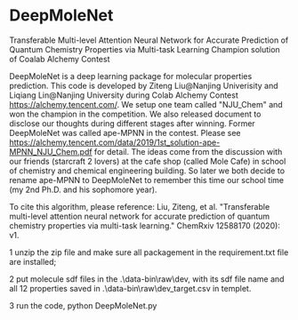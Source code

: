 # DeepMoleNet

Transferable Multi-level Attention Neural Network for Accurate Prediction of Quantum Chemistry Properties via Multi-task Learning
Champion solution of Coalab Alchemy Contest

DeepMoleNet is a deep learning package for molecular properties prediction. This code is developed by Ziteng Liu@Nanjing Univerisity and Liqiang Lin@Nanjing University during Colab Alchemy Contest https://alchemy.tencent.com/. We setup one team called "NJU_Chem" and won the champion in the competition. We also released document to disclose our thoughts during different stages after winning. Former DeepMoleNet was called ape-MPNN in the contest. Please see https://alchemy.tencent.com/data/2019/1st_solution-ape-MPNN_NJU_Chem.pdf for detail. The ideas come from the discussion with our friends (starcraft 2 lovers) at the cafe shop (called Mole Cafe) in school of chemistry and chemical engineering building. So later we both decide to rename ape-MPNN to DeepMoleNet to remember this time our school time (my 2nd Ph.D. and his sophomore year).

To cite this algorithm, please reference: Liu, Ziteng, et al. "Transferable multi-level attention neural network for accurate prediction of quantum chemistry properties via multi-task learning." ChemRxiv 12588170 (2020): v1.

1 unzip the zip file and make sure all packagement in the requirement.txt file are installed;

2 put molecule sdf files in the .\data-bin\raw\dev, with its sdf file name and all 12 properties saved in .\data-bin\raw\dev_target.csv in templet.

3 run the code, python DeepMoleNet.py

